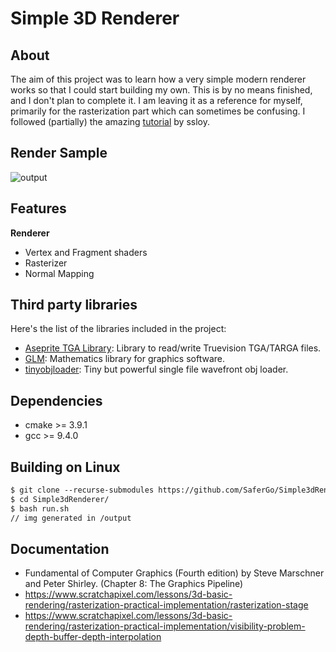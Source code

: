 # Simple 3D Renderer

## About
The aim of this project was to learn how a very simple modern renderer works so that I could start building my own. This is by no means finished, and I don't plan to complete it. I am leaving it as a reference for myself, primarily for the rasterization part which can sometimes be confusing. I followed (partially) the amazing [tutorial](https://github.com/ssloy/tinyrenderer) by ssloy.

## Render Sample
![output](https://user-images.githubusercontent.com/19228971/209626350-28fb827e-675e-4ffe-8a5e-a39bc08e43eb.jpg)


## Features
**Renderer**
<ul>
  <li> Vertex and Fragment shaders </li>
  <li> Rasterizer </li>
  <li> Normal Mapping </li>
</ul>

## Third party libraries
Here's the list of the libraries included in the project:

* [Aseprite TGA Library](https://github.com/aseprite/tga): Library to read/write Truevision TGA/TARGA files.
* [GLM](https://github.com/g-truc/glm): Mathematics library for graphics software.
* [tinyobjloader](https://github.com/tinyobjloader/tinyobjloader): Tiny but powerful single file wavefront obj loader.

## Dependencies
- cmake >= 3.9.1
- gcc >= 9.4.0

## Building on Linux
```diff
$ git clone --recurse-submodules https://github.com/SaferGo/Simple3dRenderer.git
$ cd Simple3dRenderer/
$ bash run.sh
// img generated in /output
```

## Documentation
- Fundamental of Computer Graphics (Fourth edition)
by Steve Marschner and Peter Shirley.
(Chapter 8: The Graphics Pipeline)
- https://www.scratchapixel.com/lessons/3d-basic-rendering/rasterization-practical-implementation/rasterization-stage
- https://www.scratchapixel.com/lessons/3d-basic-rendering/rasterization-practical-implementation/visibility-problem-depth-buffer-depth-interpolation
